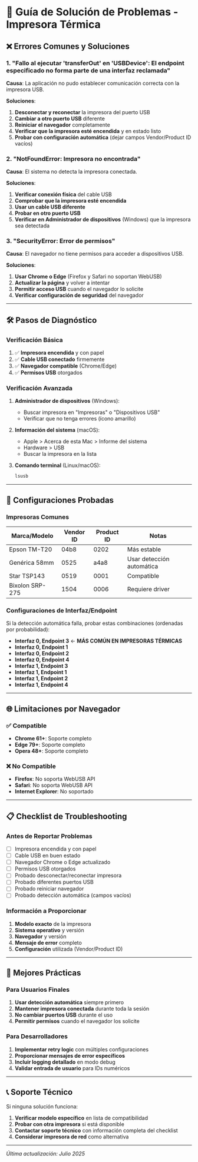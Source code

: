 # 🔧 Guía de Solución de Problemas - Impresora Térmica

## ❌ Errores Comunes y Soluciones

### 1. **"Fallo al ejecutar 'transferOut' en 'USBDevice': El endpoint especificado no forma parte de una interfaz reclamada"**

**Causa**: La aplicación no pudo establecer comunicación correcta con la impresora USB.

**Soluciones**:
1. **Desconectar y reconectar** la impresora del puerto USB
2. **Cambiar a otro puerto USB** diferente
3. **Reiniciar el navegador** completamente
4. **Verificar que la impresora esté encendida** y en estado listo
5. **Probar con configuración automática** (dejar campos Vendor/Product ID vacíos)

### 2. **"NotFoundError: Impresora no encontrada"**

**Causa**: El sistema no detecta la impresora conectada.

**Soluciones**:
1. **Verificar conexión física** del cable USB
2. **Comprobar que la impresora esté encendida**
3. **Usar un cable USB diferente**
4. **Probar en otro puerto USB**
5. **Verificar en Administrador de dispositivos** (Windows) que la impresora sea detectada

### 3. **"SecurityError: Error de permisos"**

**Causa**: El navegador no tiene permisos para acceder a dispositivos USB.

**Soluciones**:
1. **Usar Chrome o Edge** (Firefox y Safari no soportan WebUSB)
2. **Actualizar la página** y volver a intentar
3. **Permitir acceso USB** cuando el navegador lo solicite
4. **Verificar configuración de seguridad** del navegador

---

## 🛠 **Pasos de Diagnóstico**

### Verificación Básica
1. ✅ **Impresora encendida** y con papel
2. ✅ **Cable USB conectado** firmemente
3. ✅ **Navegador compatible** (Chrome/Edge)
4. ✅ **Permisos USB** otorgados

### Verificación Avanzada
1. **Administrador de dispositivos** (Windows):
   - Buscar impresora en "Impresoras" o "Dispositivos USB"
   - Verificar que no tenga errores (ícono amarillo)

2. **Información del sistema** (macOS):
   - Apple > Acerca de esta Mac > Informe del sistema
   - Hardware > USB
   - Buscar la impresora en la lista

3. **Comando terminal** (Linux/macOS):
   ```bash
   lsusb
   ```

---

## 🔧 **Configuraciones Probadas**

### Impresoras Comunes
| Marca/Modelo | Vendor ID | Product ID | Notas |
|--------------|-----------|------------|-------|
| Epson TM-T20 | 04b8 | 0202 | Más estable |
| Genérica 58mm | 0525 | a4a8 | Usar detección automática |
| Star TSP143 | 0519 | 0001 | Compatible |
| Bixolon SRP-275 | 1504 | 0006 | Requiere driver |

### Configuraciones de Interfaz/Endpoint
Si la detección automática falla, probar estas combinaciones (ordenadas por probabilidad):
- **Interfaz 0, Endpoint 3** ← **MÁS COMÚN EN IMPRESORAS TÉRMICAS**
- **Interfaz 0, Endpoint 1**
- **Interfaz 0, Endpoint 2**
- **Interfaz 0, Endpoint 4**
- **Interfaz 1, Endpoint 3**
- **Interfaz 1, Endpoint 1**
- **Interfaz 1, Endpoint 2**
- **Interfaz 1, Endpoint 4**

---

## 🌐 **Limitaciones por Navegador**

### ✅ **Compatible**
- **Chrome 61+**: Soporte completo
- **Edge 79+**: Soporte completo
- **Opera 48+**: Soporte completo

### ❌ **No Compatible**
- **Firefox**: No soporta WebUSB API
- **Safari**: No soporta WebUSB API
- **Internet Explorer**: No soportado

---

## 📋 **Checklist de Troubleshooting**

### Antes de Reportar Problemas
- [ ] Impresora encendida y con papel
- [ ] Cable USB en buen estado
- [ ] Navegador Chrome o Edge actualizado
- [ ] Permisos USB otorgados
- [ ] Probado desconectar/reconectar impresora
- [ ] Probado diferentes puertos USB
- [ ] Probado reiniciar navegador
- [ ] Probado detección automática (campos vacíos)

### Información a Proporcionar
1. **Modelo exacto** de la impresora
2. **Sistema operativo** y versión
3. **Navegador** y versión
4. **Mensaje de error** completo
5. **Configuración** utilizada (Vendor/Product ID)

---

## 🚀 **Mejores Prácticas**

### Para Usuarios Finales
1. **Usar detección automática** siempre primero
2. **Mantener impresora conectada** durante toda la sesión
3. **No cambiar puertos USB** durante el uso
4. **Permitir permisos** cuando el navegador los solicite

### Para Desarrolladores
1. **Implementar retry logic** con múltiples configuraciones
2. **Proporcionar mensajes de error específicos**
3. **Incluir logging detallado** en modo debug
4. **Validar entrada de usuario** para IDs numéricos

---

## 📞 **Soporte Técnico**

Si ninguna solución funciona:
1. **Verificar modelo específico** en lista de compatibilidad
2. **Probar con otra impresora** si está disponible
3. **Contactar soporte técnico** con información completa del checklist
4. **Considerar impresora de red** como alternativa

---

*Última actualización: Julio 2025*
